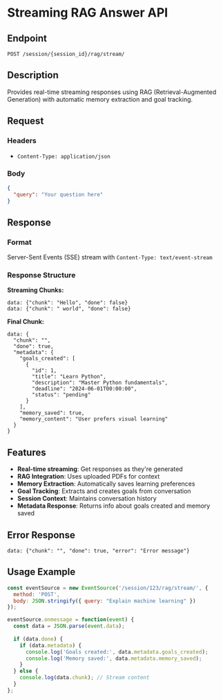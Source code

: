 # Streaming RAG Answer API

## Endpoint
`POST /session/{session_id}/rag/stream/`

## Description
Provides real-time streaming responses using RAG (Retrieval-Augmented Generation) with automatic memory extraction and goal tracking.

## Request

### Headers
- `Content-Type: application/json`

### Body
```json
{
  "query": "Your question here"
}
```

## Response

### Format
Server-Sent Events (SSE) stream with `Content-Type: text/event-stream`

### Response Structure

**Streaming Chunks:**
```
data: {"chunk": "Hello", "done": false}
data: {"chunk": " world", "done": false}
```

**Final Chunk:**
```
data: {
  "chunk": "",
  "done": true,
  "metadata": {
    "goals_created": [
      {
        "id": 1,
        "title": "Learn Python",
        "description": "Master Python fundamentals",
        "deadline": "2024-06-01T00:00:00",
        "status": "pending"
      }
    ],
    "memory_saved": true,
    "memory_content": "User prefers visual learning"
  }
}
```

## Features

- **Real-time streaming**: Get responses as they're generated
- **RAG Integration**: Uses uploaded PDFs for context
- **Memory Extraction**: Automatically saves learning preferences
- **Goal Tracking**: Extracts and creates goals from conversation
- **Session Context**: Maintains conversation history
- **Metadata Response**: Returns info about goals created and memory saved

## Error Response
```
data: {"chunk": "", "done": true, "error": "Error message"}
```

## Usage Example

```javascript
const eventSource = new EventSource('/session/123/rag/stream/', {
  method: 'POST',
  body: JSON.stringify({ query: "Explain machine learning" })
});

eventSource.onmessage = function(event) {
  const data = JSON.parse(event.data);
  
  if (data.done) {
    if (data.metadata) {
      console.log('Goals created:', data.metadata.goals_created);
      console.log('Memory saved:', data.metadata.memory_saved);
    }
  } else {
    console.log(data.chunk); // Stream content
  }
};
``` 